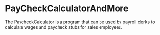 # PayCheckCalculatorAndMore
The PaycheckCalculator is a program that can be used by payroll clerks to calculate wages and paycheck stubs for sales employees. 
